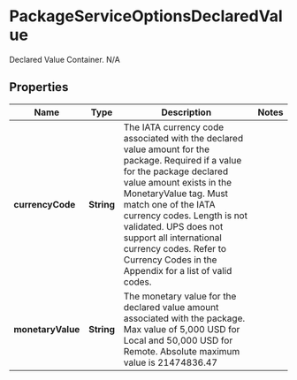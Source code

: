 

# PackageServiceOptionsDeclaredValue

Declared Value Container.  N/A

## Properties

| Name | Type | Description | Notes |
|------------ | ------------- | ------------- | -------------|
|**currencyCode** | **String** | The IATA currency code associated with the declared value amount for the package.  Required if a value for the package declared value amount exists in the MonetaryValue tag. Must match one of the IATA currency codes. Length is not validated. UPS does not support all international currency codes. Refer to Currency Codes in the Appendix for a list of valid codes. |  |
|**monetaryValue** | **String** | The monetary value for the declared value amount associated with the package.  Max value of 5,000 USD for Local and 50,000 USD for Remote. Absolute maximum value is 21474836.47 |  |



